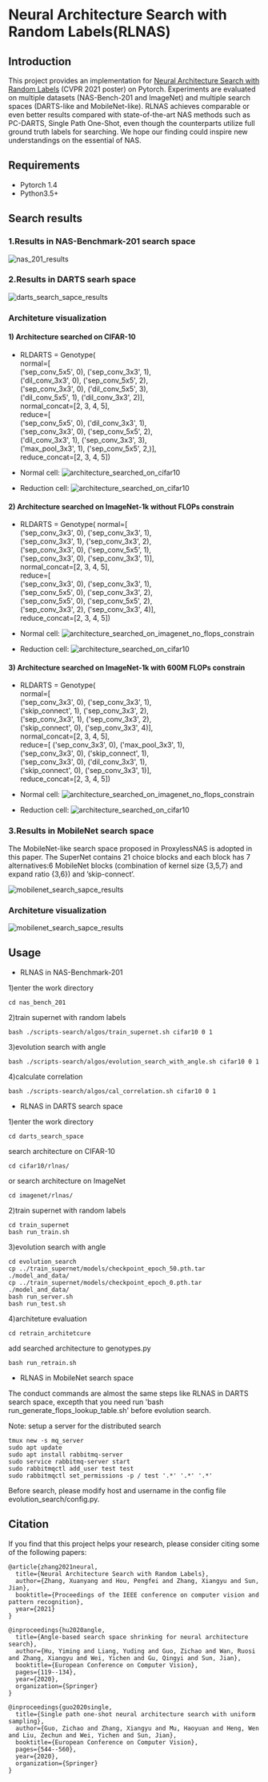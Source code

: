 # Neural Architecture Search with Random Labels(RLNAS)

## Introduction
This project provides an implementation for [Neural Architecture Search with Random Labels](https://arxiv.org/abs/2101.11834) (CVPR 2021 poster) on Pytorch. Experiments are evaluated on multiple datasets (NAS-Bench-201 and ImageNet) and multiple search spaces (DARTS-like and MobileNet-like). RLNAS achieves comparable or even better results compared with state-of-the-art NAS methods such as PC-DARTS, Single Path One-Shot, even though the counterparts utilize full ground truth labels for searching. We hope our finding could inspire new understandings on the essential of NAS.

## Requirements
* Pytorch 1.4
* Python3.5+

## Search results
### 1.Results in NAS-Benchmark-201 search space

![nas_201_results](./repo_figures/nas_201_results.png)

### 2.Results in DARTS searh space

![darts_search_sapce_results](./repo_figures/darts_search_sapce_results.png)

### Architeture visualization
#### 1) Architecture searched on CIFAR-10

* RLDARTS = Genotype( <br>
          normal=[  <br>
             ('sep_conv_5x5', 0), ('sep_conv_3x3', 1), <br> 
             ('dil_conv_3x3', 0), ('sep_conv_5x5', 2), <br> 
             ('sep_conv_3x3', 0), ('dil_conv_5x5', 3), <br> ('dil_conv_5x5', 1), ('dil_conv_3x3', 2)],  
          normal_concat=[2, 3, 4, 5], <br> 
          reduce=[ <br> 
             ('sep_conv_5x5', 0), ('dil_conv_3x3', 1), <br> 
             ('sep_conv_3x3', 0), ('sep_conv_5x5', 2), <br> 
             ('dil_conv_3x3', 1), ('sep_conv_3x3', 3), <br> 
             ('max_pool_3x3', 1), ('sep_conv_5x5', 2,)], <br> 
          reduce_concat=[2, 3, 4, 5])


* Normal cell:
![architecture_searched_on_cifar10](./repo_figures/rlnas_cifar_normal.png)  
 
* Reduction cell:
![architecture_searched_on_cifar10](./repo_figures/rlnas_cifar_reduce.png)   


#### 2) Architecture searched on ImageNet-1k without FLOPs constrain

* RLDARTS = Genotype(
          normal=[<br>
              ('sep_conv_3x3', 0), ('sep_conv_3x3', 1),  <br>
              ('sep_conv_3x3', 1), ('sep_conv_3x3', 2),  <br>
              ('sep_conv_3x3', 0), ('sep_conv_5x5', 1),  <br> 
              ('sep_conv_3x3', 0), ('sep_conv_3x3', 1)], <br>
          normal_concat=[2, 3, 4, 5],                    <br>
          reduce=[<br>
              ('sep_conv_3x3', 0), ('sep_conv_3x3', 1), <br>
              ('sep_conv_5x5', 0), ('sep_conv_3x3', 2), <br>
              ('sep_conv_5x5', 0), ('sep_conv_5x5', 2), <br>
              ('sep_conv_3x3', 2), ('sep_conv_3x3', 4)], <br>
          reduce_concat=[2, 3, 4, 5])

* Normal cell:
![architecture_searched_on_imagenet_no_flops_constrain](./repo_figures/rlnas_imagenet_without_flops_constrain_normal.png)  
 
* Reduction cell:
![architecture_searched_on_cifar10](./repo_figures/rlnas_imagenet_without_flops_constrain_reduce.png)  

#### 3) Architecture searched on ImageNet-1k with 600M FLOPs constrain

* RLDARTS = Genotype(  <br>
          normal=[   <br>
              ('sep_conv_3x3', 0), ('sep_conv_3x3', 1),  <br>
              ('skip_connect', 1), ('sep_conv_3x3', 2),  <br>
              ('sep_conv_3x3', 1), ('sep_conv_3x3', 2),  <br>
              ('skip_connect', 0), ('sep_conv_3x3', 4)], <br>
              normal_concat=[2, 3, 4, 5], <br>
          reduce=[
          ('sep_conv_3x3', 0), ('max_pool_3x3', 1),  <br>
          ('sep_conv_3x3', 0), ('skip_connect', 1),  <br>
          ('sep_conv_3x3', 0), ('dil_conv_3x3', 1),  <br>
          ('skip_connect', 0), ('sep_conv_3x3', 1)], <br>
          reduce_concat=[2, 3, 4, 5])


* Normal cell:
![architecture_searched_on_imagenet_no_flops_constrain](./repo_figures/rlnas_imagenet_600M_constrain_normal.png)  
 
* Reduction cell:
![architecture_searched_on_cifar10](./repo_figures/rlnas_imagenet_600M_constrain_reduce.png)

### 3.Results in MobileNet search space

The MobileNet-like search space proposed in ProxylessNAS is adopted in this paper. The SuperNet contains 21 choice blocks and each block has 7 alternatives:6 MobileNet blocks (combination of kernel size {3,5,7} and expand ratio {3,6}) and ’skip-connect’. 

![mobilenet_search_sapce_results](./repo_figures/mobilenet_search_space_result.png)

### Architeture visualization
![mobilenet_search_sapce_results](./repo_figures/rlnas_mobilenet_search_space.png)


## Usage
* RLNAS in NAS-Benchmark-201

1)enter the work directory
```shell
cd nas_bench_201
```
2)train supernet with random labels
```shell
bash ./scripts-search/algos/train_supernet.sh cifar10 0 1
```
3)evolution search with angle
```shell
bash ./scripts-search/algos/evolution_search_with_angle.sh cifar10 0 1
```
4)calculate correlation
```shell
bash ./scripts-search/algos/cal_correlation.sh cifar10 0 1
```

* RLNAS in DARTS search space

1)enter the work directory
```shell
cd darts_search_space
```
search architecture on CIFAR-10 
```shell
cd cifar10/rlnas/
```
or search architecture on ImageNet
```shell
cd imagenet/rlnas/
```

2)train supernet with random labels
```shell
cd train_supernet
bash run_train.sh
```
3)evolution search with angle
```shell
cd evolution_search
cp ../train_supernet/models/checkpoint_epoch_50.pth.tar ./model_and_data/
cp ../train_supernet/models/checkpoint_epoch_0.pth.tar ./model_and_data/
bash run_server.sh
bash run_test.sh
```
4)architeture evaluation
```shell
cd retrain_architetcure
```
add searched architecture to genotypes.py
```shell
bash run_retrain.sh
```

* RLNAS in MobileNet search space

The conduct commands are almost the same steps like RLNAS in DARTS search space, excepth that you need run 'bash run_generate_flops_lookup_table.sh' before evolution search.

Note: setup a server for the distributed search
```shell
tmux new -s mq_server
sudo apt update
sudo apt install rabbitmq-server
sudo service rabbitmq-server start
sudo rabbitmqctl add_user test test
sudo rabbitmqctl set_permissions -p / test '.*' '.*' '.*'
```

Before search, please modify host and username in the config file evolution_search/config.py.

## Citation
If you find that this project helps your research, please consider citing some of the following papers:

```
@article{zhang2021neural,
  title={Neural Architecture Search with Random Labels},
  author={Zhang, Xuanyang and Hou, Pengfei and Zhang, Xiangyu and Sun, Jian},
  booktitle={Proceedings of the IEEE conference on computer vision and pattern recognition},
  year={2021}
}
```

```
@inproceedings{hu2020angle,
  title={Angle-based search space shrinking for neural architecture search},
  author={Hu, Yiming and Liang, Yuding and Guo, Zichao and Wan, Ruosi and Zhang, Xiangyu and Wei, Yichen and Gu, Qingyi and Sun, Jian},
  booktitle={European Conference on Computer Vision},
  pages={119--134},
  year={2020},
  organization={Springer}
}
```

```
@inproceedings{guo2020single,
  title={Single path one-shot neural architecture search with uniform sampling},
  author={Guo, Zichao and Zhang, Xiangyu and Mu, Haoyuan and Heng, Wen and Liu, Zechun and Wei, Yichen and Sun, Jian},
  booktitle={European Conference on Computer Vision},
  pages={544--560},
  year={2020},
  organization={Springer}
}
```
